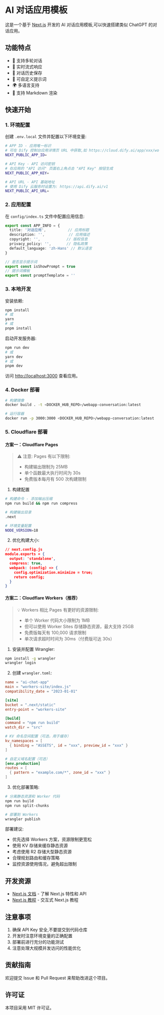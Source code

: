 # AI 对话应用模板

这是一个基于 [Next.js](https://nextjs.org/) 开发的 AI 对话应用模板,可以快速搭建类似 ChatGPT 的对话应用。

## 功能特点

- 💬 支持多轮对话
- 🔄 实时流式响应
- 📝 对话历史保存
- 🎨 可自定义提示词
- 🌍 多语言支持
- 🎯 支持 Markdown 渲染

## 快速开始

### 1. 环境配置

创建 `.env.local` 文件并配置以下环境变量:

```bash
# APP ID - 应用唯一标识
# 可在 Dify 控制台应用详情页 URL 中获取,如 https://cloud.dify.ai/app/xxx/workflow 中的 xxx
NEXT_PUBLIC_APP_ID=

# API Key - API 访问密钥
# 在应用的 "API 访问" 页面右上角点击 "API Key" 按钮生成
NEXT_PUBLIC_APP_KEY=

# API URL - API 基础地址
# 使用 Dify 云服务时设置为: https://api.dify.ai/v1
NEXT_PUBLIC_API_URL=
```

### 2. 应用配置

在 `config/index.ts` 文件中配置应用信息:

```typescript
export const APP_INFO = {
  title: '对话应用',          // 应用标题
  description: '',           // 应用描述
  copyright: '',            // 版权信息
  privacy_policy: '',       // 隐私政策
  default_language: 'zh-Hans' // 默认语言
}

// 是否显示提示词
export const isShowPrompt = true
// 提示词模板
export const promptTemplate = ''
```

### 3. 本地开发

安装依赖:

```bash
npm install
# 或
yarn
# 或
pnpm install
```

启动开发服务器:

```bash
npm run dev
# 或
yarn dev
# 或
pnpm dev
```

访问 [http://localhost:3000](http://localhost:3000) 查看应用。

### 4. Docker 部署

```bash
# 构建镜像
docker build . -t <DOCKER_HUB_REPO>/webapp-conversation:latest

# 运行容器
docker run -p 3000:3000 <DOCKER_HUB_REPO>/webapp-conversation:latest
```

### 5. Cloudflare 部署

#### 方案一：Cloudflare Pages

> ⚠️ 注意: Pages 有以下限制:
>
> - 构建输出限制为 25MB
> - 单个函数最大执行时间为 30s
> - 免费版本每月有 500 次构建限制

1. 构建配置

```bash
# 构建命令 - 添加输出压缩
npm run build && npm run compress

# 构建输出目录
.next

# 环境变量配置
NODE_VERSION=18
```

2. 优化构建大小:

```json
// next.config.js
module.exports = {
  output: 'standalone',
  compress: true,
  webpack: (config) => {
    config.optimization.minimize = true;
    return config;
  }
}
```

#### 方案二：Cloudflare Workers（推荐）

> 💡 Workers 相比 Pages 有更好的资源限制:
>
> - 单个 Worker 代码大小限制为 1MB
> - 但可以使用 Worker Sites 存储静态资源，最大支持 25GB
> - 免费版每天有 100,000 请求限制
> - 单次请求超时时间为 30ms（付费版可达 30s）

1. 安装并配置 Wrangler:

```bash
npm install -g wrangler
wrangler login
```

2. 创建 `wrangler.toml`:

```toml
name = "ai-chat-app"
main = "workers-site/index.js"
compatibility_date = "2023-01-01"

[site]
bucket = ".next/static"
entry-point = "workers-site"

[build]
command = "npm run build"
watch_dir = "src"

# KV 命名空间配置（可选，用于缓存）
kv_namespaces = [
  { binding = "ASSETS", id = "xxx", preview_id = "xxx" }
]

# 自定义域名配置（可选）
[env.production]
routes = [
  { pattern = "example.com/*", zone_id = "xxx" }
]
```

3. 优化部署策略:

```bash
# 分离静态资源和 Worker 代码
npm run build
npm run split-chunks

# 部署到 Workers
wrangler publish
```

部署建议:

- 优先选择 Workers 方案，资源限制更宽松
- 使用 KV 存储来缓存静态资源
- 考虑使用 R2 存储大型静态资源
- 合理规划路由和缓存策略
- 监控资源使用情况，避免超出限制

## 开发资源

- [Next.js 文档](https://nextjs.org/docs) - 了解 Next.js 特性和 API
- [Next.js 教程](https://nextjs.org/learn) - 交互式 Next.js 教程

## 注意事项

1. 确保 API Key 安全,不要提交到代码仓库
2. 开发时注意环境变量的正确配置
3. 部署前进行充分的功能测试
4. 注意处理大规模并发访问的性能优化

## 贡献指南

欢迎提交 Issue 和 Pull Request 来帮助改进这个项目。

## 许可证

本项目采用 MIT 许可证。
